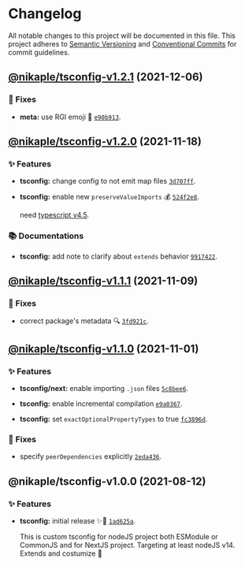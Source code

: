 # Changelog

All notable changes to this project will be documented in this file.
This project adheres to [Semantic Versioning](https://semver.org) and [Conventional Commits](https://www.conventionalcommits.org) for commit guidelines.

## [@nikaple/tsconfig-v1.2.1](https://github.com/nikaple/library/compare/@nikaple/tsconfig@1.2.0...@nikaple/tsconfig@1.2.1) (2021-12-06)

### 🐛 Fixes

- **meta:** use RGI emoji 🥷 [`e90b913`](https://github.com/nikaple/library/commit/e90b91381d9ffdfb228548b5b760d2bda93da034).

## [@nikaple/tsconfig-v1.2.0](https://github.com/nikaple/library/compare/@nikaple/tsconfig@1.1.1...@nikaple/tsconfig@1.2.0) (2021-11-18)

### ✨ Features

- **tsconfig:** change config to not emit map files [`3d707ff`](https://github.com/nikaple/library/commit/3d707ff2307bb7cf4739a3cb52bfa21dba88a411).

- **tsconfig:** enable new `preserveValueImports` 💰 [`524f2e8`](https://github.com/nikaple/library/commit/524f2e811ea71ccc2c594ce319e0d2a962b6d66f).

  need [typescript v4.5](https://devblogs.microsoft.com/typescript/announcing-typescript-4-5/#type-on-import-names).

### 📚 Documentations

- **tsconfig:** add note to clarify about `extends` behavior [`9917422`](https://github.com/nikaple/library/commit/991742230270f9826d0398abd29b205a24c16853).

## [@nikaple/tsconfig-v1.1.1](https://github.com/nikaple/library/compare/@nikaple/tsconfig@1.1.0...@nikaple/tsconfig@1.1.1) (2021-11-09)

### 🐛 Fixes

- correct package's metadata 🔍 [`3fd921c`](https://github.com/nikaple/library/commit/3fd921c1ab4c198d9c7fad23565574a5b08992b5).

## [@nikaple/tsconfig-v1.1.0](https://github.com/nikaple/library/compare/@nikaple/tsconfig@1.0.0...@nikaple/tsconfig@1.1.0) (2021-11-01)

### ✨ Features

- **tsconfig/next:** enable importing `.json` files [`5c8bee6`](https://github.com/nikaple/library/commit/5c8bee604ada52824b1da3e026ddb1f9d32906b7).

- **tsconfig:** enable incremental compilation [`e9a0367`](https://github.com/nikaple/library/commit/e9a03678349dc013cebaab712ff90d41ebc8f9fc).

- **tsconfig:** set `exactOptionalPropertyTypes` to true [`fc3896d`](https://github.com/nikaple/library/commit/fc3896d669ce5e36ff96ea4da6c2800432a1d769).

### 🐛 Fixes

- specify `peerDependencies` explicitly [`2eda436`](https://github.com/nikaple/library/commit/2eda43686d003cd34129d121fbac08de770f6a63).

## @nikaple/tsconfig-v1.0.0 (2021-08-12)

### ✨ Features

- **tsconfig:** initial release ✨🚀 [`1ad625a`](https://github.com/nikaple/library/commit/1ad625a42877ef91e2f06e51eb28034be1ea2810).

  This is custom tsconfig for nodeJS project both ESModule or CommonJS and
  for NextJS project. Targeting at least nodeJS v14. Extends and costumize 🎉

